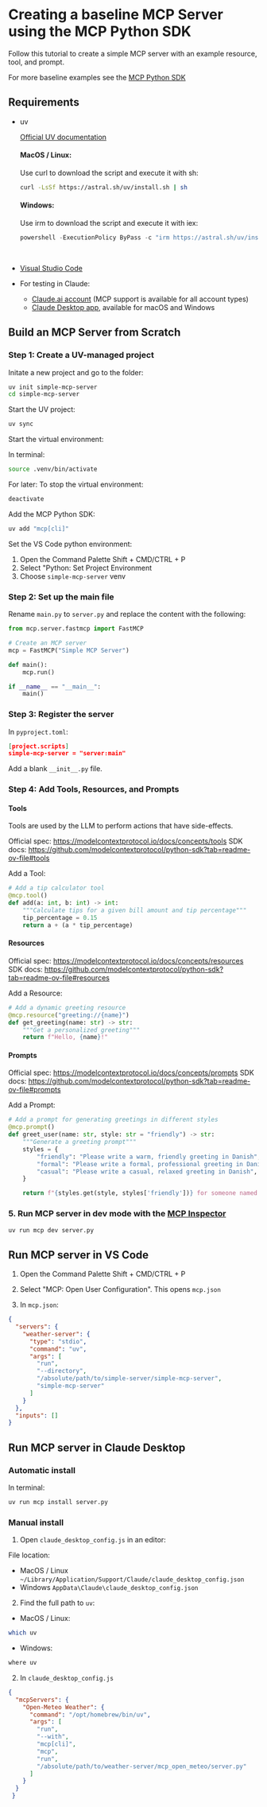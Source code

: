 # Creating a baseline MCP Server using the MCP Python SDK

Follow this tutorial to create a simple MCP server with an example resource, tool, and prompt.

For more baseline examples see the [MCP Python SDK](https://github.com/modelcontextprotocol/python-sdk)

## Requirements

- uv<br />
    
    [Official UV documentation](https://docs.astral.sh/uv/getting-started/installation/)
    
    #### MacOS / Linux:
    Use curl to download the script and execute it with sh:

    ```bash
    curl -LsSf https://astral.sh/uv/install.sh | sh
    ```

    #### Windows:
    Use irm to download the script and execute it with iex:

    ```powershell
    powershell -ExecutionPolicy ByPass -c "irm https://astral.sh/uv/install.ps1 | ie
    ```
  </details><br />
- [Visual Studio Code](https://code.visualstudio.com/)
- For testing in Claude:
  - [Claude.ai account](https://claude.ai) (MCP support is available for all account types)
  - [Claude Desktop app](https://claude.ai/download), available for macOS and Windows

## Build an MCP Server from Scratch

### Step 1: Create a UV-managed project

Initate a new project and go to the folder:

```bash
uv init simple-mcp-server
cd simple-mcp-server
```

Start the UV project:

```bash
uv sync
```

Start the virtual environment:

In terminal:
```bash
source .venv/bin/activate
```

For later: To stop the virtual environment:

```bash
deactivate
```

Add the MCP Python SDK:

```bash
uv add "mcp[cli]"
```

Set the VS Code python environment:

1. Open the Command Palette Shift + CMD/CTRL + P
2. Select "Python: Set Project Environment
3. Choose `simple-mcp-server` venv

###  Step 2: Set up the main file

Rename `main.py` to `server.py` and replace the content with the following:

```python
from mcp.server.fastmcp import FastMCP

# Create an MCP server
mcp = FastMCP("Simple MCP Server")

def main():
    mcp.run()

if __name__ == "__main__":
    main()
```

### Step 3: Register the server

In `pyproject.toml`:

```json
[project.scripts]
simple-mcp-server = "server:main"
```

Add a blank `__init__.py` file.

### Step 4: Add Tools, Resources, and Prompts

#### Tools

Tools are used by the LLM to perform actions that have side-effects. 

Official spec: https://modelcontextprotocol.io/docs/concepts/tools 
SDK docs: https://github.com/modelcontextprotocol/python-sdk?tab=readme-ov-file#tools

Add a Tool:

```python
# Add a tip calculator tool
@mcp.tool()
def add(a: int, b: int) -> int:
    """Calculate tips for a given bill amount and tip percentage"""
    tip_percentage = 0.15
    return a + (a * tip_percentage)
```

#### Resources

Official spec: https://modelcontextprotocol.io/docs/concepts/resources 
SDK docs: https://github.com/modelcontextprotocol/python-sdk?tab=readme-ov-file#resources

Add a Resource:

```python
# Add a dynamic greeting resource
@mcp.resource("greeting://{name}")
def get_greeting(name: str) -> str:
    """Get a personalized greeting"""
    return f"Hello, {name}!"
```

#### Prompts

Official spec: https://modelcontextprotocol.io/docs/concepts/prompts 
SDK docs: https://github.com/modelcontextprotocol/python-sdk?tab=readme-ov-file#prompts

Add a Prompt:

```python
# Add a prompt for generating greetings in different styles
@mcp.prompt()
def greet_user(name: str, style: str = "friendly") -> str:
    """Generate a greeting prompt"""
    styles = {
        "friendly": "Please write a warm, friendly greeting in Danish",
        "formal": "Please write a formal, professional greeting in Danish",
        "casual": "Please write a casual, relaxed greeting in Danish",
    }

    return f"{styles.get(style, styles['friendly'])} for someone named {name} in Danish."
```

### 5. Run MCP server in dev mode with the [MCP Inspector](https://github.com/modelcontextprotocol/inspector)

```bash
uv run mcp dev server.py
```

## Run MCP server in VS Code

1. Open the Command Palette Shift + CMD/CTRL + P

2. Select "MCP: Open User Configuration". This opens `mcp.json`

3. In `mcp.json`:

  ```json
  {
    "servers": {
      "weather-server": {
        "type": "stdio",
        "command": "uv",
        "args": [
          "run",
          "--directory",
          "/absolute/path/to/simple-server/simple-mcp-server",
          "simple-mcp-server"
        ]
      }
    },
    "inputs": []
  }
  ```

## Run MCP server in Claude Desktop

### Automatic install

In terminal:
```bash
uv run mcp install server.py
```

### Manual install

1. Open `claude_desktop_config.js` in an editor:
 
  File location:
  - MacOS / Linux `~/Library/Application/Support/Claude/claude_desktop_config.json`
  - Windows `AppData\Claude\claude_desktop_config.json`

2. Find the full path to `uv`:
  
  - MacOS / Linux:
  ```bash
  which uv
  ```
  - Windows:
  ```bash
  where uv
  ```

2. In `claude_desktop_config.js`

  ```json
  {
    "mcpServers": {
      "Open-Meteo Weather": {
        "command": "/opt/homebrew/bin/uv",
        "args": [
          "run",
          "--with",
          "mcp[cli]",
          "mcp",
          "run",
          "/absolute/path/to/weather-server/mcp_open_meteo/server.py"
        ]
      }
    }
   }
   ```